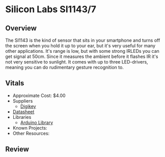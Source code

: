# Silicon Labs SI1143/7

## Overview
The SI1143 is the kind of sensor that sits in your smartphone and turns off the screen when you hold it up to your ear, but it's very useful for many other applications. It's range is low, but with some strong IRLEDs you can get signal at 50cm. Since it measures the ambient before it flashes IR it's not very sensitive to sunlight.
It comes with up to three LED-drivers, meaning you can do rudimentary gesture recognition to.

## Vitals
* Approximate Cost: $4.00
* Suppliers
    * [Digikey](http://www.digikey.com/product-detail/en/SI1143-A11-GMR/336-2201-6-ND/2794290)
* [Datasheet](https://www.silabs.com/Support%20Documents/TechnicalDocs/Si114x.pdf)
* Libraries
    * [Arduino Library](https://github.com/moderndevice/SI1143_Pulse-Prox_Sensors)
* Known Projects:
* Other Resources:

## Review
